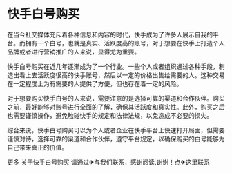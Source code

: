 # 快手白号购买

在当今社交媒体充斥着各种信息和内容的时代，快手成为了许多人展示自我的平台。而拥有一个白号，也就是真实、活跃度高的账号，对于想要在快手上打造个人品牌或者进行营销推广的人来说，显得尤为重要。

快手白号购买在近几年逐渐成为了一个行业。一些个人或者组织通过各种手段，制造出看上去活跃度很高的快手账号，然后以一定的价格出售给需要的人。这种交易在一定程度上为有需要的人提供了方便，但也存在着一定的风险。

对于想要购买快手白号的人来说，需要注意的是选择可靠的渠道和合作伙伴。购买之前，最好能够对账号进行全面的了解，确保其活跃度和真实性。此外，购买之后也需要谨慎操作，避免触碰快手的规定和法律法规，以免造成不必要的损失。

综合来说，快手白号购买可以为个人或者企业在快手平台上快速打开局面，但需要谨慎对待，选择可靠的渠道和合作伙伴，遵守平台规定，以确保购买的白号能够为自己带来真正的价值。

更多 关于快手白号购买 请通过✈与我们联系，感谢阅读,谢谢！[点✈这里联系](https://111.k02.cc)